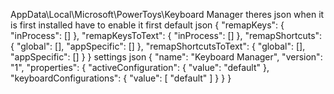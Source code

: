 AppData\Local\Microsoft\PowerToys\Keyboard Manager
theres json when it is first installed
have to enable it first
default json
{
  "remapKeys": {
    "inProcess": []
  },
  "remapKeysToText": {
    "inProcess": []
  },
  "remapShortcuts": {
    "global": [],
    "appSpecific": []
  },
  "remapShortcutsToText": {
    "global": [],
    "appSpecific": []
  }
}
settings json
{
  "name": "Keyboard Manager",
  "version": "1",
  "properties": {
    "activeConfiguration": {
      "value": "default"
    },
    "keyboardConfigurations": {
      "value": [
        "default"
      ]
    }
  }
}
